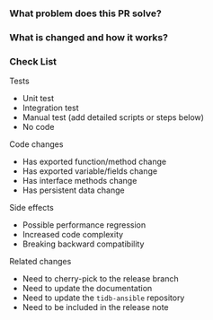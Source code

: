 <!--
Thank you for contributing to TiDB! Please read TiDB's [CONTRIBUTING](https://github.com/daiguadaidai/tidb/blob/master/CONTRIBUTING.md) document **BEFORE** filing this PR.
-->

### What problem does this PR solve? <!--add issue link with summary if exists-->


### What is changed and how it works?


### Check List <!--REMOVE the items that are not applicable-->

Tests <!-- At least one of them must be included. -->

 - Unit test
 - Integration test
 - Manual test (add detailed scripts or steps below)
 - No code

Code changes

 - Has exported function/method change
 - Has exported variable/fields change
 - Has interface methods change
 - Has persistent data change

Side effects

 - Possible performance regression
 - Increased code complexity
 - Breaking backward compatibility

Related changes

 - Need to cherry-pick to the release branch
 - Need to update the documentation
 - Need to update the `tidb-ansible` repository
 - Need to be included in the release note
